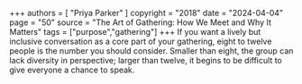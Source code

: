 +++
authors = [
  "Priya Parker"
]
copyright = "2018"
date = "2024-04-04"
page = "50"
source = "The Art of Gathering: How We Meet and Why It Matters"
tags = ["purpose","gathering"]
+++
If you want a lively but inclusive conversation as a core part of your gathering, eight to twelve people is the number you should consider. Smaller than eight, the group can lack diversity in perspective; larger than twelve, it begins to be difficult to give everyone a chance to speak.
